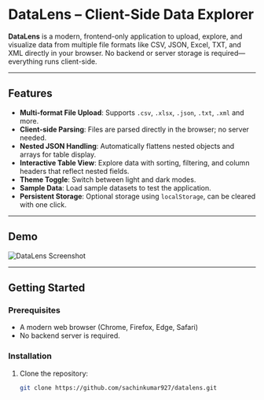 # DataLens – Client-Side Data Explorer

**DataLens** is a modern, frontend-only application to upload, explore, and visualize data from multiple file formats like CSV, JSON, Excel, TXT, and XML directly in your browser. No backend or server storage is required—everything runs client-side.

---

## Features

- **Multi-format File Upload**: Supports `.csv`, `.xlsx`, `.json`, `.txt`, `.xml` and more.
- **Client-side Parsing**: Files are parsed directly in the browser; no server needed.
- **Nested JSON Handling**: Automatically flattens nested objects and arrays for table display.
- **Interactive Table View**: Explore data with sorting, filtering, and column headers that reflect nested fields.
- **Theme Toggle**: Switch between light and dark modes.
- **Sample Data**: Load sample datasets to test the application.
- **Persistent Storage**: Optional storage using `localStorage`, can be cleared with one click.

---

## Demo

![DataLens Screenshot](DataLensScreenshot.png)

---

## Getting Started

### Prerequisites

- A modern web browser (Chrome, Firefox, Edge, Safari)
- No backend server is required.

### Installation

1. Clone the repository:
   ```bash
   git clone https://github.com/sachinkumar927/datalens.git
